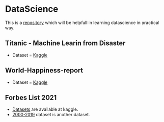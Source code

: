 # DataScience


This is a [repository](https://github.com/yaswanthbandaru/DataScience) which will be helpfull in learning datascience in practical way.

## Titanic - Machine Learin from Disaster
- Dataset = [Kaggle](https://www.kaggle.com/c/titanic/overview)

## World-Happiness-report
- Dataset = [Kaggle]()

## Forbes List 2021
- [Datasets](https://www.kaggle.com/roysouravcu/forbes-billionaires-of-2021) are available at kaggle.
- [2000-2019](https://data.world/aroissues/forbes-global-2000-2008-2019#_=_) dataset is another dataset.


